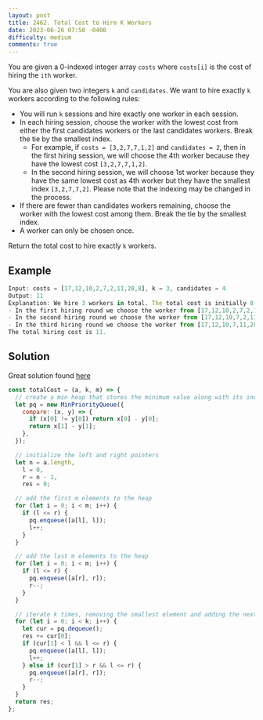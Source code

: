 ```yaml
---
layout: post
title: 2462. Total Cost to Hire K Workers
date: 2023-06-26 07:50 -0400
difficulty: medium
comments: true
---
```


You are given a 0-indexed integer array `costs` where `costs[i]` is the cost of hiring the `ith` worker.

You are also given two integers `k` and `candidates`. We want to hire exactly `k` workers according to the following rules:

- You will run `k` sessions and hire exactly one worker in each session.
- In each hiring session, choose the worker with the lowest cost from either the first candidates workers or the last candidates workers. Break the tie by the smallest index.
  - For example, if `costs = [3,2,7,7,1,2]` and `candidates = 2`, then in the first hiring session, we will choose the 4th worker because they have the lowest cost `[3,2,7,7,1,2]`.
  - In the second hiring session, we will choose 1st worker because they have the same lowest cost as 4th worker but they have the smallest index `[3,2,7,7,2]`. Please note that the indexing may be changed in the process.
- If there are fewer than candidates workers remaining, choose the worker with the lowest cost among them. Break the tie by the smallest index.
- A worker can only be chosen once.

Return the total cost to hire exactly `k` workers.

## Example

```javascript
Input: costs = [17,12,10,2,7,2,11,20,8], k = 3, candidates = 4
Output: 11
Explanation: We hire 3 workers in total. The total cost is initially 0.
- In the first hiring round we choose the worker from [17,12,10,2,7,2,11,20,8]. The lowest cost is 2, and we break the tie by the smallest index, which is 3. The total cost = 0 + 2 = 2.
- In the second hiring round we choose the worker from [17,12,10,7,2,11,20,8]. The lowest cost is 2 (index 4). The total cost = 2 + 2 = 4.
- In the third hiring round we choose the worker from [17,12,10,7,11,20,8]. The lowest cost is 7 (index 3). The total cost = 4 + 7 = 11. Notice that the worker with index 3 was common in the first and last four workers.
The total hiring cost is 11.
```

## Solution

Great solution found [here](https://leetcode.com/problems/total-cost-to-hire-k-workers/solutions/2783439/javascript-min-heap-pq-476ms/)

```javascript
const totalCost = (a, k, m) => {
  // create a min heap that stores the minimum value along with its index
  let pq = new MinPriorityQueue({
    compare: (x, y) => {
      if (x[0] != y[0]) return x[0] - y[0];
      return x[1] - y[1];
    },
  });

  // initialize the left and right pointers
  let n = a.length,
    l = 0,
    r = n - 1,
    res = 0;

  // add the first m elements to the heap
  for (let i = 0; i < m; i++) {
    if (l <= r) {
      pq.enqueue([a[l], l]);
      l++;
    }
  }

  // add the last m elements to the heap
  for (let i = 0; i < m; i++) {
    if (l <= r) {
      pq.enqueue([a[r], r]);
      r--;
    }
  }

  // iterate k times, removing the smallest element and adding the next one
  for (let i = 0; i < k; i++) {
    let cur = pq.dequeue();
    res += cur[0];
    if (cur[1] < l && l <= r) {
      pq.enqueue([a[l], l]);
      l++;
    } else if (cur[1] > r && l <= r) {
      pq.enqueue([a[r], r]);
      r--;
    }
  }
  return res;
};
```
